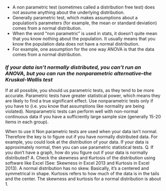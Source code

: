 * A non parametric test (sometimes called a distribution free test) does not assume anything about the underlying distribution.
* Generally parametric test, which makes assumptions about a population’s parameters (for example, the mean or standard deviation) comes from a normal distribution.
* When the word “non parametric” is used in stats, it doesn’t quite mean that you know nothing about the population. It usually means that you know the population data does not have a normal distribution.
* For example, one assumption for the one way ANOVA is that the data comes from a normal distribution. 
### _If your data isn’t normally distributed, you can’t run an ANOVA, but you can run the nonparametric alternative–the Kruskal-Wallis test_

If at all possible, you should us parametric tests, as they tend to be more accurate. Parametric tests have greater statistical power, which means they are likely to find a true significant effect. Use nonparametric tests only if you have to (i.e. you know that assumptions like normality are being violated). Nonparametric tests can perform well with non-normal continuous data if you have a sufficiently large sample size (generally 15-20 items in each group).

When to use it
Non parametric tests are used when your data isn’t normal. Therefore the key is to figure out if you have normally distributed data. For example, you could look at the distribution of your data. If your data is approximately normal, then you can use parametric statistical tests.
Q. If you don’t have a graph, how do you figure out if your data is normally distributed?
A. Check the skewness and Kurtosis of the distribution using software like Excel (See: Skewness in Excel 2013 and Kurtosis in Excel 2013).
A normal distribution has no skew. Basically, it’s a centered and symmetrical in shape. Kurtosis refers to how much of the data is in the tails and the center. The skewness and kurtosis for a normal distribution is about 1.
